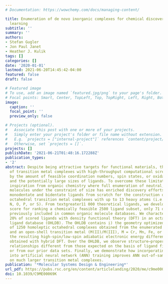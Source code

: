 ```yaml
---
# Documentation: https://wowchemy.com/docs/managing-content/

title: Enumeration of de novo inorganic complexes for chemical discovery and machine
  learning
subtitle: ''
summary: ''
authors:
- Stefan Gugler
- Jon Paul Janet
- Heather J. Kulik
tags: []
categories: []
date: '2020-01-01'
lastmod: 2021-06-20T14:45:42-04:00
featured: false
draft: false

# Featured image
# To use, add an image named `featured.jpg/png` to your page's folder.
# Focal points: Smart, Center, TopLeft, Top, TopRight, Left, Right, BottomLeft, Bottom, BottomRight.
image:
  caption: ''
  focal_point: ''
  preview_only: false

# Projects (optional).
#   Associate this post with one or more of your projects.
#   Simply enter your project's folder or file name without extension.
#   E.g. `projects = ["internal-project"]` references `content/project/deep-learning/index.md`.
#   Otherwise, set `projects = []`.
projects: []
publishDate: '2021-06-21T01:48:16.172288Z'
publication_types:
- '2'
abstract: Despite being attractive targets for functional materials, the discovery
  of transition metal complexes with high-throughput computational screening is challenged
  by the amount of feasible coordination numbers, spin states, or oxidation states
  and the potentially large sizes of ligands. To overcome these limitations, we take
  inspiration from organic chemistry where full enumeration of neutral, closed-shell
  molecules under the constraint of size has enriched discovery efforts. We design
  monodentate and bidentate ligands from scratch for the construction of mononuclear,
  octahedral transition metal complexes with up to 13 heavy atoms (i.e., metal, C,
  N, O, P, or S). From textgreater11 000 theoretical ligands, we develop a heuristic
  score for ranking a chemically feasible 2500 ligand subset, only 71 of which were
  previously included in common organic molecule databases. We characterize the top
  20% of scored ligands with density functional theory (DFT) in an octahedral homoleptic
  ligand database (OHLDB). The OHLDB contains i) the geometry optimized structures
  of 1250 homoleptic octahedral complexes obtained from the enumerated pool of ligands
  and an open-shell transition metal (M(II)/M(III), M = Cr, Mn, Fe, or Co) and ii)
  the resulting high-spin/low-spin adiabatic electronic energy differences (ΔEH–L)
  obtained with hybrid DFT. Over the OHLDB, we observe structure–property (i.e., ΔEH–L)
  relationships different from those expected on the basis of ligand field arguments
  or from our prior data sets. Finally, we demonstrate how incorporating OHLDB data
  into artificial neural network (ANN) training improves ANN out-of-sample performance
  on much larger transition metal complexes.
publication: '*Molecular Systems Design & Engineering*'
url_pdf: https://pubs.rsc.org/en/content/articlelanding/2020/me/c9me00069k
doi: 10.1039/C9ME00069K
---
```

